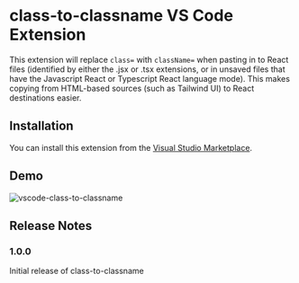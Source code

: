 # class-to-classname VS Code Extension

This extension will replace `class=` with `className=` when pasting in to React files (identified by either the .jsx or .tsx extensions, or in unsaved files that have the Javascript React or Typescript React language mode). This makes copying from HTML-based sources (such as Tailwind UI) to React destinations easier.

## Installation

You can install this extension from the [Visual Studio Marketplace](https://marketplace.visualstudio.com/items?itemName=dylangarcia.class-to-classname).

## Demo

![vscode-class-to-classname](https://github.com/dylangarcia/vscode-class-to-classname/assets/21202180/9d846df4-3d07-4ffa-ab41-bc2a9bc5d263)


## Release Notes

### 1.0.0

Initial release of class-to-classname
